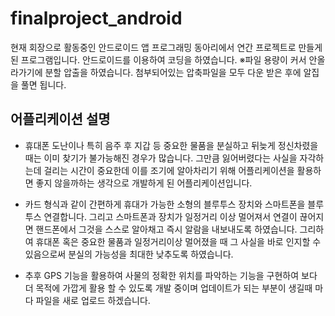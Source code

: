 # finalproject_android

현재 회장으로 활동중인 안드로이드 앱 프로그래밍 동아리에서 연간 프로젝트로 만들게 된 프로그램입니다. 안드로이드를 이용하여 코딩을 하였습니다.
※파일 용량이 커서 안올라가기에 분할 압출을 하였습니다. 첨부되어있는 압축파일을 모두 다운 받은 후에 알집을 풀면 됩니다.

## 어플리케이션 설명
- 휴대폰 도난이나 특히 음주 후 지갑 등 중요한 물품을 분실하고 뒤늦게 정신차렸을 때는 이미 찾기가 불가능해진 경우가 많습니다. 그만큼 잃어버렸다는 사실을 자각하는데 걸리는 시간이 중요한데 이를 조기에 알아차리기 위해 어플리케이션을 활용하면 좋지 않을까하는 생각으로 개발하게 된 어플리케이션입니다.

- 카드 형식과 같이 간편하게 휴대가 가능한 소형의 블루투스 장치와 스마트폰을 블루투스 연결합니다. 그리고 스마트폰과 장치가 일정거리 이상 멀어져서 연결이 끊어지면 핸드폰에서 그것을 스스로 알아채고 즉시 알람을 내보내도록 하였습니다. 그리하여 휴대폰 혹은 중요한 물품과 일정거리이상 멀어졌을 때 그 사실을 바로 인지할 수 있음으로써 분실의 가능성을 최대한 낮추도록 하였습니다.

- 추후 GPS 기능을 활용하여 사물의 정확한 위치를 파악하는 기능을 구현하여 보다 더 목적에 가깝게 활용 할 수 있도록 개발 중이며 업데이트가 되는 부분이 생길때 마다 파일을 새로 업로드 하겠습니다.
